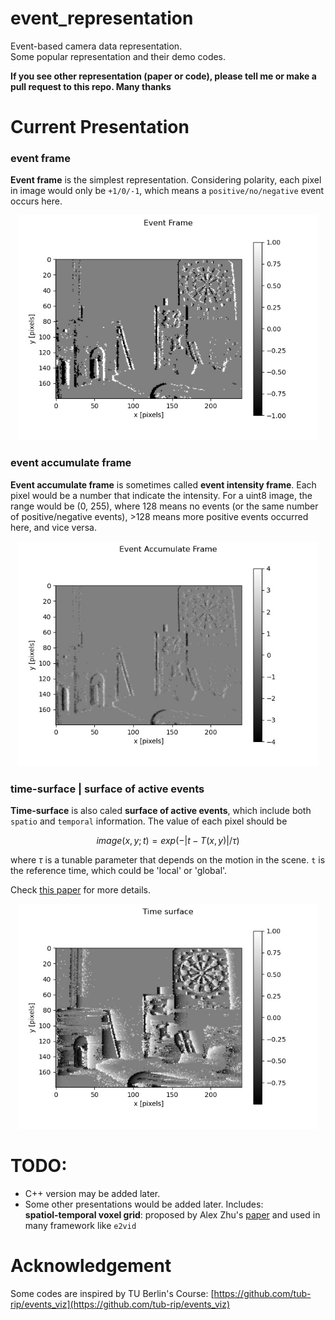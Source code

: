 # event_representation

Event-based camera data representation.  
Some popular representation and their demo codes.

**If you see other representation (paper or code),  please tell me or make a pull request to this repo. Many thanks**


# Current Presentation 

### event frame
**Event frame** is the simplest representation. Considering polarity, each pixel in image would only be `+1/0/-1`, which means a `positive/no/negative` event occurs here.  
<div align=center>
<img src="https://raw.githubusercontent.com/LarryDong/event_representation/main/figure/event_frame.jpg" width="480" height="360" alt="event frame"/><br/>
</div>


### event accumulate frame
**Event accumulate frame** is sometimes called **event intensity frame**. Each pixel would be a number that indicate the intensity. For a uint8 image, the range would be (0, 255), where 128 means no events (or the same number of positive/negative events), >128 means more positive events occurred here, and vice versa.

<div align=center>
<img src="https://raw.githubusercontent.com/LarryDong/event_representation/main/figure/event_accumulate_frame.jpg" width="480" height="360" alt="event accumulate frame"/><br/>
</div>


### time-surface | surface of active events
**Time-surface** is also caled **surface of active events**, which include both `spatio` and `temporal` information. The value of each pixel should be 

$$image(x,y; t) = exp(-|t-T(x,y)| / \tau)$$

where $\tau$ is a tunable parameter that depends on the motion in the scene. `t` is the reference time, which could be 'local' or 'global'.

Check [this paper](https://www.neuromorphic-vision.com/public/publications/1/publication.pdf) for more details. 

<div align=center>
<img src="https://raw.githubusercontent.com/LarryDong/event_representation/main/figure/time_surface.jpg" width="480" height="360" alt="time_surface"/><br/>
</div>


# TODO:
- C++ version may be added later.
- Some other presentations would be added later. Includes:  
**spatiol-temporal voxel grid**: proposed by Alex Zhu's [paper](https://openaccess.thecvf.com/content_eccv_2018_workshops/w36/html/Zhu_Unsupervised_Event-based_Optical_Flow_using_Motion_Compensation_ECCVW_2018_paper.html) and used in many framework like `e2vid`




# Acknowledgement
Some codes are inspired by TU Berlin's Course: [https://github.com/tub-rip/events_viz](https://github.com/tub-rip/events_viz)
